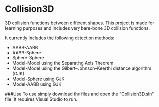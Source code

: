 # Collision3D
3D collision functions between different shapes. This project is made for learning purposes and includes very bare-bone 3D collision functions.

It currently includes the following detection methods:
- AABB-AABB
- AABB-Sphere
- Sphere-Sphere
- Model-Model using the Separating Axis Theorem
- Model-Model using the Gilbert–Johnson–Keerthi distance algorithm (GJK)
- Model-Sphere using GJK
- Model-AABB using GJK

###Use
To use simply download the files and open the "Collision3D.sln" file. It requires Visual Studio to run.